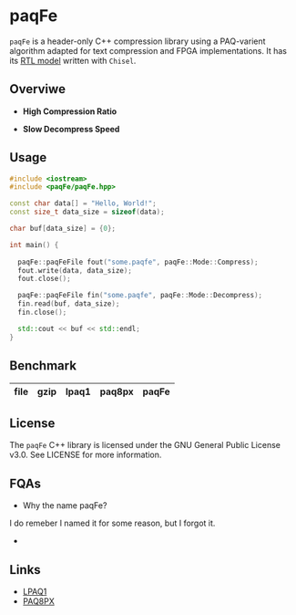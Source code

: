 # paqFe

`paqFe` is a header-only C++ compression library using a PAQ-varient algorithm adapted for text compression and FPGA implementations. It has its [RTL model]() written with `Chisel`.  

## Overviwe

- **High Compression Ratio**

- **Slow Decompress Speed**

## Usage

``` C++
#include <iostream>
#include <paqFe/paqFe.hpp>

const char data[] = "Hello, World!";
const size_t data_size = sizeof(data);

char buf[data_size] = {0};

int main() {
  
  paqFe::paqFeFile fout("some.paqfe", paqFe::Mode::Compress);
  fout.write(data, data_size);
  fout.close();

  paqFe::paqFeFile fin("some.paqfe", paqFe::Mode::Decompress);
  fin.read(buf, data_size);
  fin.close();

  std::cout << buf << std::endl;
}
```

## Benchmark

|file|gzip|lpaq1|paq8px|paqFe|
|--|--|--|--|--|

## License

The `paqFe` C++ library is licensed under the GNU General Public License v3.0. See LICENSE for more information.

## FQAs

- Why the name paqFe?

I do remeber I named it for some reason, but I forgot it.

- 

## Links

- [LPAQ1]()
- [PAQ8PX]()